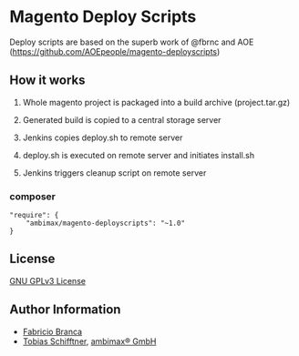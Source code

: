 # Magento Deploy Scripts

Deploy scripts are based on the superb work of @fbrnc and AOE (https://github.com/AOEpeople/magento-deployscripts)


## How it works

1) Whole magento project is packaged into a build archive (project.tar.gz)

2) Generated build is copied to a central storage server

3) Jenkins copies deploy.sh to remote server

4) deploy.sh is executed on remote server and initiates install.sh

5) Jenkins triggers cleanup script on remote server


### composer
```
"require": {
    "ambimax/magento-deployscripts": "~1.0"
}
```

## License

[GNU GPLv3 License](http://choosealicense.com/licenses/gpl-3.0/)

## Author Information

 - [Fabricio Branca](https://twitter.com/fbrnc)
 - [Tobias Schifftner](https://twitter.com/tschifftner), [ambimax® GmbH](https://www.ambimax.de)
